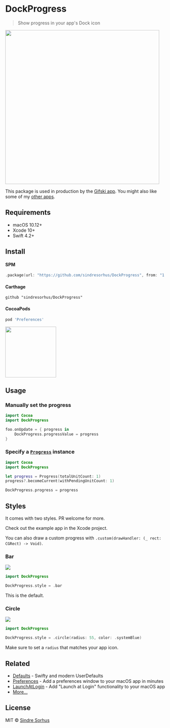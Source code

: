 # DockProgress

> Show progress in your app's Dock icon

<img src="screenshot.gif" width="485">

This package is used in production by the [Gifski app](https://github.com/sindresorhus/gifski-app). You might also like some of my [other apps](https://sindresorhus.com/apps).


## Requirements

- macOS 10.12+
- Xcode 10+
- Swift 4.2+


## Install

#### SPM

```swift
.package(url: "https://github.com/sindresorhus/DockProgress", from: "1.0.0")
```

#### Carthage

```
github "sindresorhus/DockProgress"
```

#### CocoaPods

```ruby
pod 'Preferences'
```

<a href="https://www.patreon.com/sindresorhus">
	<img src="https://c5.patreon.com/external/logo/become_a_patron_button@2x.png" width="160">
</a>


## Usage

### Manually set the progress

```swift
import Cocoa
import DockProgress

foo.onUpdate = { progress in
	DockProgress.progressValue = progress
}
```

### Specify a [`Progress`](https://developer.apple.com/documentation/foundation/progress) instance

```swift
import Cocoa
import DockProgress

let progress = Progress(totalUnitCount: 1)
progress?.becomeCurrent(withPendingUnitCount: 1)

DockProgress.progress = progress
```


## Styles

It comes with two styles. PR welcome for more.

Check out the example app in the Xcode project.

You can also draw a custom progress with `.custom(drawHandler: (_ rect: CGRect) -> Void)`.

### Bar

![](screenshot-bar.gif)

```swift
import DockProgress

DockProgress.style = .bar
```

This is the default.

### Circle

![](screenshot-circle.gif)

```swift
import DockProgress

DockProgress.style = .circle(radius: 55, color: .systemBlue)
```

Make sure to set a `radius` that matches your app icon.


## Related

- [Defaults](https://github.com/sindresorhus/Defaults) - Swifty and modern UserDefaults
- [Preferences](https://github.com/sindresorhus/Preferences) - Add a preferences window to your macOS app in minutes
- [LaunchAtLogin](https://github.com/sindresorhus/LaunchAtLogin) - Add "Launch at Login" functionality to your macOS app
- [More…](https://github.com/search?q=user%3Asindresorhus+language%3Aswift)


## License

MIT © [Sindre Sorhus](https://sindresorhus.com)
